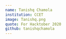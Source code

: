```yaml
---
name: Tanishq Chamola
institution: CCET
image: Tanishq.png
quote: For Hacktober 2020
github: tanishqchamola
---
```

